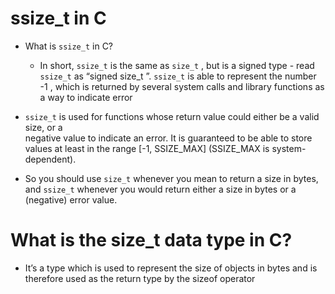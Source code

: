 # ssize_t in C

- What is `ssize_t` in C?
  - In short, `ssize_t` is the same as `size_t` , but is a signed type - read `ssize_t` as 
    “signed size_t ”. `ssize_t` is able to represent the number -1 , which is returned by several system calls and library functions as a way to indicate error

- `ssize_t` is used for functions whose return value could either be a valid size, or a    
  negative value to indicate an error. It is guaranteed to be able to store values 
  at least in the range [-1, SSIZE_MAX] (SSIZE_MAX is system-dependent).

- So you should use `size_t` whenever you mean to return a size in bytes, 
  and `ssize_t` whenever you would return either a size in bytes or a (negative) error value.



# What is the size_t data type in C?

- It’s a type which is used to represent the size of objects in bytes and is therefore 
  used as the return type by the sizeof operator


